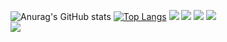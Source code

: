 ![Anurag's GitHub stats](https://github-readme-stats.vercel.app/api?username=RLC02&show_icons=true&theme=radical)
[![Top Langs](https://github-readme-stats.vercel.app/api/top-langs/?username=RLC02&hide_progress=true&theme=radical)](https://github.com/anuraghazra/github-readme-stat)
<img src="https://cdn.jsdelivr.net/gh/devicons/devicon/icons/adonisjs/adonisjs-original.svg" />
<img src="https://cdn.jsdelivr.net/gh/devicons/devicon/icons/adonisjs/adonisjs-original.svg" />
<img src="https://cdn.jsdelivr.net/gh/devicons/devicon/icons/adonisjs/adonisjs-original.svg" />
<img src="https://cdn.jsdelivr.net/gh/devicons/devicon/icons/adonisjs/adonisjs-original.svg" />               
<img src="https://cdn.jsdelivr.net/gh/devicons/devicon/icons/adonisjs/adonisjs-original.svg" />
                             
<!--
**RLC02/RLC02** is a ✨ _special_ ✨ repository because its `README.md` (this file) appears on your GitHub profile.

